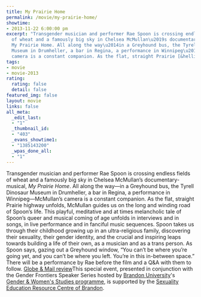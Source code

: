 ```yaml
---
title: My Prairie Home
permalink: /movie/my-prairie-home/
showtime:
- 2013-11-22 6:00:00 pm
excerpt: "Transgender musician and performer Rae Spoon is crossing endless fields
  of wheat and a famously big sky in Chelsea McMullan\u2019s documentary-musical,
  My Prairie Home. All along the way\u2014in a Greyhound bus, the Tyrell Dinosaur\_
  Museum in Drumheller, a bar in Regina, a performance in Winnipeg\u2014McMullan\u2019s
  camera is a constant companion. As the flat, straight Prairie [&hellip;]"
tags:
- movie
- movie-2013
rating:
  rating: false
  detail: false
featured_img: false
layout: movie
links: false
all_meta:
  _edit_last:
  - "1"
  _thumbnail_id:
  - "403"
  _evans_showtime1:
  - "1385143200"
  _wpas_done_all:
  - "1"
---
```


Transgender musician and performer Rae Spoon is crossing endless fields of wheat and a famously big sky in Chelsea McMullan’s documentary-musical, *My Prairie Home*. All along the way—in a Greyhound bus, the Tyrell Dinosaur Museum in Drumheller, a bar in Regina, a performance in Winnipeg—McMullan’s camera is a constant companion. As the flat, straight Prairie highway unfolds, McMullan guides us on the long and winding road of Spoon’s life. This playful, meditative and at times melancholic tale of Spoon’s queer and musical coming of age unfolds in interviews and in songs, in live performance and in fanciful music sequences. Spoon takes us through their childhood growing up in an ultra-religious family, discovering their sexuality, their gender identity, and the crucial and inspiring leaps towards building a life of their own, as a musician and as a trans person. As Spoon says, gazing out a Greyhound window, “You can’t be where you’re going yet, and you can’t be where you left. You’re in this in-between space.” There will be a performance by Rae before the film and a Q&amp;A with them to follow. [Globe &amp; Mail review](http://www.theglobeandmail.com/arts/film/film-reviews/viff-review-my-prairie-home/article14585191/)This special event, presented in conjunction with the Gender Frontiers Speaker Series hosted by [Brandon University](http://www.brandonu.ca/)'s [Gender &amp; Women's Studies programme](http://www.brandonu.ca/gender-women-studies/), is supported by the [Sexuality Education Resource Centre of Brandon](http://www.serc.mb.ca/).
